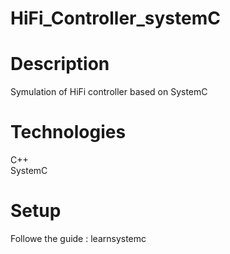 # HiFi_Controller_systemC

# Description
Symulation of HiFi controller based on SystemC

# Technologies
C++          
SystemC

# Setup
Followe the guide : learnsystemc
